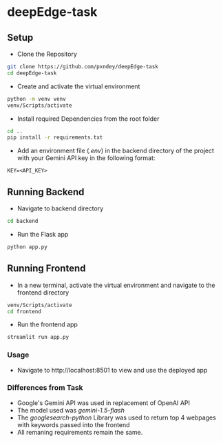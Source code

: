 # deepEdge-task

## Setup

- Clone the Repository
```bash
git clone https://github.com/pxndey/deepEdge-task
cd deepEdge-task
```

- Create and activate the virtual environment
```bash
python -m venv venv
venv/Scripts/activate
```

- Install required Dependencies from the root folder
```bash
cd ..
pip install -r requirements.txt
```

- Add an environment file (*.env*) in the backend directory of the project with your Gemini API key in the following format:

```text
KEY=<API_KEY>
```

## Running Backend

- Navigate to backend directory
```bash
cd backend
```

- Run the Flask app
```bash
python app.py
```

## Running Frontend

- In a new terminal, activate the virtual environment and navigate to the frontend directory
```bash
venv/Scripts/activate
cd frontend
```

- Run the frontend app
```bash
streamlit run app.py
```

### Usage

- Navigate to http://localhost:8501 to view and use the deployed app

### Differences from Task

- Google's Gemini API was used in replacement of OpenAI API
- The model used was *gemini-1.5-flash*
- The *googlesearch-python*  Library was used to return top 4 webpages with keywords passed into the frontend
- All remaning requirements remain the same.
